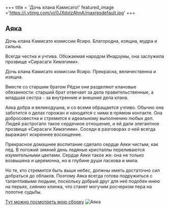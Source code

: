 +++
title = 'Дочь клана Камисато!'
featured_image ='https://i.ytimg.com/vi/0JXdolzAhnA/maxresdefault.jpg'
+++
## Аяка

Дочь клана Камисато комиссии Ясиро. Благородна, изящна, мудра и сильна.

Всегда честна и учтива. Обожаемая народом Инадзумы, она заслужила прозвище «Сирасаги Химэгими».

Дочь клана Камисато комиссии Ясиро. Прекрасна, величественна и изящна.

Вместе со старшим братом Рёдзи  они разделяют клановые обязанности: старший брат отвечает за дела правительственные, а младшая сестра - за внутренние и внешние дела клана.

Аяка добра и великодушна, и со всеми обращается учтиво. Обычно она заботится о делах горожан и находится с ними в прямом контакте. Она добросовестна и стремится к идеальному выполнению любых дел. Людей растрогало такое сердечное отношение, и ей дали элегантное прозвище «Сирасаги Химэгими». Соседи в разговорах о ней всегда выражают искреннее восхищение.

Прекрасное домашнее воспитание сделало сердце Аяки чистым, как лёд. В погожий зимний день ледяные кристаллы переливаются изумительными цветами. Сердце Аяки такое же: она не только возвышена и церемонна, но в глубине души ласкова и мила.

Но те, кто стремится быть выше небес, должны иметь достаточно сил добраться до облаков. Поэтому Аяка всегда готова подружиться с талантливыми людьми, поскольку добрый друг для неё подобен инею на перьях, сиянию клинка, что станет могучим росчерком пера на полотне судьбы.

 [Tут можно посмотреть мою сборку](https://akasha.cv/profile/Boydan?build=9ae810cf91482b013ede3fdfddda6f37)
![Аяка](https://i.pinimg.com/originals/8c/f4/34/8cf434b0d2318d3da901442e46f35942.jpg)